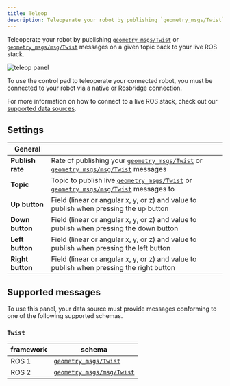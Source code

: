 ```yaml
---
title: Teleop
description: Teleoperate your robot by publishing `geometry_msgs/Twist` or `geometry_msgs/msg/Twist` messages on a given topic back to your live ROS stack.
---
```


Teleoperate your robot by publishing [`geometry_msgs/Twist`](https://docs.ros.org/en/api/geometry_msgs/html/msg/Twist.html) or [`geometry_msgs/msg/Twist`](https://github.com/ros2/common_interfaces/blob/master/geometry_msgs/msg/Twist.msg) messages on a given topic back to your live ROS stack.

![teleop panel](/img/docs/visualization/panels/teleop/panel.webp)

To use the control pad to teleoperate your connected robot, you must be connected to your robot via a native or Rosbridge connection.

For more information on how to connect to a live ROS stack, check out our [supported data sources](/docs/connecting-to-data/introduction#data-sources).

## Settings

| General          |                                                                                                                                                                                                                                            |
| ---------------- | ------------------------------------------------------------------------------------------------------------------------------------------------------------------------------------------------------------------------------------------ |
| **Publish rate** | Rate of publishing your [`geometry_msgs/Twist`](https://docs.ros.org/en/api/geometry_msgs/html/msg/Twist.html) or [`geometry_msgs/msg/Twist`](https://github.com/ros2/common_interfaces/blob/master/geometry_msgs/msg/Twist.msg) messages  |
| **Topic**        | Topic to publish live [`geometry_msgs/Twist`](https://docs.ros.org/en/api/geometry_msgs/html/msg/Twist.html) or [`geometry_msgs/msg/Twist`](https://github.com/ros2/common_interfaces/blob/master/geometry_msgs/msg/Twist.msg) messages to |
| **Up button**    | Field (linear or angular x, y, or z) and value to publish when pressing the up button                                                                                                                                                      |
| **Down button**  | Field (linear or angular x, y, or z) and value to publish when pressing the down button                                                                                                                                                    |
| **Left button**  | Field (linear or angular x, y, or z) and value to publish when pressing the left button                                                                                                                                                    |
| **Right button** | Field (linear or angular x, y, or z) and value to publish when pressing the right button                                                                                                                                                   |

## Supported messages

To use this panel, your data source must provide messages conforming to one of the following supported schemas.

### `Twist`

| framework | schema                                                                                                         |
| --------- | -------------------------------------------------------------------------------------------------------------- |
| ROS 1     | [`geometry_msgs/Twist`](https://docs.ros.org/en/noetic/api/std_msgs/html/msg/ColorRGBA.html)                   |
| ROS 2     | [`geometry_msgs/msg/Twist`](https://github.com/ros2/common_interfaces/blob/master/geometry_msgs/msg/Twist.msg) |
